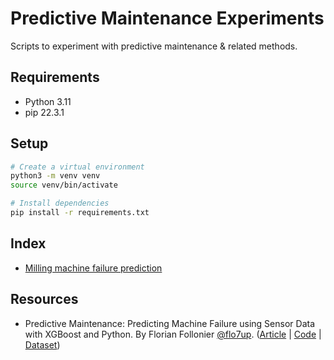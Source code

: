 # Predictive Maintenance Experiments

Scripts to experiment with predictive maintenance & related methods.

## Requirements

- Python 3.11
- pip 22.3.1

## Setup

```bash
# Create a virtual environment
python3 -m venv venv
source venv/bin/activate

# Install dependencies
pip install -r requirements.txt
```

## Index

- [Milling machine failure prediction](./src/milling_xgboost.py)

## Resources

- Predictive Maintenance: Predicting Machine Failure using Sensor Data with XGBoost and
  Python. By Florian
  Follonier [@flo7up](https://github.com/flo7up). ([Article](https://www.relataly.com/predictive-maintenance-predicting-machine-failure-with-python/10618/) | [Code](https://github.com/flo7up/relataly-public-python-tutorials/blob/master/02%20Classification/022%20Predicting%20Machine%20Malfunction%20of%20Milling%20Machines%20in%20Python.ipynb) | [Dataset](https://archive.ics.uci.edu/dataset/601/ai4i+2020+predictive+maintenance+dataset))
